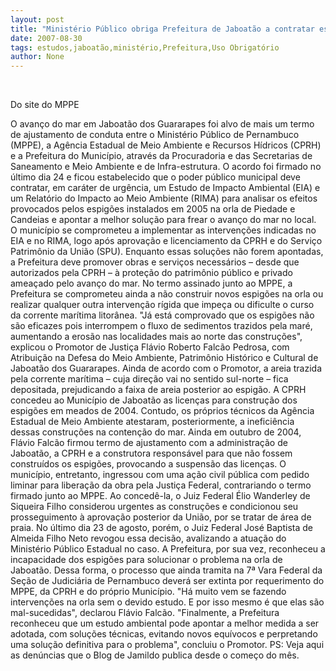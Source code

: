 ```yaml
---
layout: post
title: "Ministério Público obriga Prefeitura de Jaboatão a contratar estudos para evitar avanço do mar"
date: 2007-08-30
tags: estudos,jaboatão,ministério,Prefeitura,Uso Obrigatório
author: None
---
```

&nbsp;
&nbsp;

Do site do MPPE

O avan&ccedil;o do mar em Jaboat&atilde;o dos Guararapes foi alvo de mais um termo de ajustamento de conduta entre o Minist&eacute;rio P&uacute;blico de Pernambuco (MPPE), a Ag&ecirc;ncia Estadual de Meio Ambiente e Recursos H&iacute;dricos (CPRH) e a Prefeitura do Munic&iacute;pio, atrav&eacute;s da Procuradoria e das Secretarias de Saneamento e Meio Ambiente e de Infra-estrutura. O acordo foi firmado no &uacute;ltimo dia 24 e ficou estabelecido que o poder p&uacute;blico municipal deve contratar, em car&aacute;ter de urg&ecirc;ncia, um Estudo de Impacto Ambiental (EIA) e um Relat&oacute;rio do Impacto ao Meio Ambiente (RIMA) para analisar os efeitos provocados pelos espig&otilde;es instalados em 2005 na orla de Piedade e Candeias e apontar a melhor solu&ccedil;&atilde;o para frear o avan&ccedil;o do mar no local.
O munic&iacute;pio se comprometeu a implementar as interven&ccedil;&otilde;es indicadas no EIA e no RIMA, logo ap&oacute;s aprova&ccedil;&atilde;o e licenciamento da CPRH e do Servi&ccedil;o Patrim&ocirc;nio da Uni&atilde;o (SPU). Enquanto essas solu&ccedil;&otilde;es n&atilde;o forem apontadas, a Prefeitura deve promover obras e servi&ccedil;os necess&aacute;rios &ndash; desde que autorizados pela CPRH &ndash; &agrave; prote&ccedil;&atilde;o do patrim&ocirc;nio p&uacute;blico e privado amea&ccedil;ado pelo avan&ccedil;o do mar. No termo assinado junto ao MPPE, a Prefeitura se comprometeu ainda a n&atilde;o construir novos espig&otilde;es na orla ou realizar qualquer outra interven&ccedil;&atilde;o r&iacute;gida que impe&ccedil;a ou dificulte o curso da corrente mar&iacute;tima litor&acirc;nea.
&quot;J&aacute; est&aacute; comprovado que os espig&otilde;es n&atilde;o s&atilde;o eficazes pois interrompem o fluxo de sedimentos trazidos pela mar&eacute;, aumentando a eros&atilde;o nas localidades mais ao norte das constru&ccedil;&otilde;es&quot;, explicou o Promotor de Justi&ccedil;a Fl&aacute;vio Roberto Falc&atilde;o Pedrosa, com Atribui&ccedil;&atilde;o na Defesa do Meio Ambiente, Patrim&ocirc;nio Hist&oacute;rico e Cultural de Jaboat&atilde;o dos Guararapes. Ainda de acordo com o Promotor, a areia trazida pela corrente mar&iacute;tima &ndash; cuja dire&ccedil;&atilde;o vai no sentido sul-norte &ndash; fica depositada, prejudicando a faixa de areia posterior ao espig&atilde;o.
A CPRH concedeu ao Munic&iacute;pio de Jaboat&atilde;o as licen&ccedil;as para constru&ccedil;&atilde;o dos espig&otilde;es em meados de 2004. Contudo, os pr&oacute;prios t&eacute;cnicos da Ag&ecirc;ncia Estadual de Meio Ambiente atestaram, posteriormente, a inefici&ecirc;ncia dessas constru&ccedil;&otilde;es na conten&ccedil;&atilde;o do mar. Ainda em outubro de 2004, Fl&aacute;vio Falc&atilde;o firmou termo de ajustamento com a administra&ccedil;&atilde;o de Jaboat&atilde;o, a CPRH e a construtora respons&aacute;vel para que n&atilde;o fossem constru&iacute;dos os espig&otilde;es, provocando a suspens&atilde;o das licen&ccedil;as. O munic&iacute;pio, entretanto, ingressou com uma a&ccedil;&atilde;o civil p&uacute;blica com pedido liminar para libera&ccedil;&atilde;o da obra pela Justi&ccedil;a Federal, contrariando o termo firmado junto ao MPPE. 
Ao conced&ecirc;-la, o Juiz Federal &Eacute;lio Wanderley de Siqueira Filho considerou urgentes as constru&ccedil;&otilde;es e condicionou seu prosseguimento &agrave; aprova&ccedil;&atilde;o posterior da Uni&atilde;o, por se tratar de &aacute;rea de praia. No &uacute;ltimo dia 23 de agosto, por&eacute;m, o Juiz Federal Jos&eacute; Baptista de Almeida Filho Neto revogou essa decis&atilde;o, avalizando a atua&ccedil;&atilde;o do Minist&eacute;rio P&uacute;blico Estadual no caso. A Prefeitura, por sua vez, reconheceu a incapacidade dos espig&otilde;es para solucionar o problema na orla de Jaboat&atilde;o. Dessa forma, o processo que ainda tramita na 7&ordf; Vara Federal da Se&ccedil;&atilde;o de Judici&aacute;ria de Pernambuco dever&aacute; ser extinta por requerimento do MPPE, da CPRH e do pr&oacute;prio Munic&iacute;pio.
&quot;H&aacute; muito vem se fazendo interven&ccedil;&otilde;es na orla sem o devido estudo. E por isso mesmo &eacute; que elas s&atilde;o mal-sucedidas&quot;, declarou Fl&aacute;vio Falc&atilde;o. &quot;Finalmente, a Prefeitura reconheceu que um estudo ambiental pode apontar a melhor medida a ser adotada, com solu&ccedil;&otilde;es t&eacute;cnicas, evitando novos equ&iacute;vocos e perpretando uma solu&ccedil;&atilde;o definitiva para o problema&quot;, concluiu o Promotor.
PS: Veja aqui as den&uacute;ncias que o Blog de&nbsp;Jamildo publica desde o come&ccedil;o do m&ecirc;s.&nbsp;
&nbsp;
&nbsp;
&nbsp; 